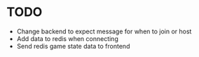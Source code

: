 # TODO

- Change backend to expect message for when to join or host
- Add data to redis when connecting
- Send redis game state data to frontend